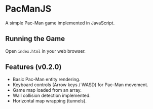 # PacManJS

A simple Pac-Man game implemented in JavaScript.

## Running the Game

Open `index.html` in your web browser.

## Features (v0.2.0)

- Basic Pac-Man entity rendering.
- Keyboard controls (Arrow keys / WASD) for Pac-Man movement.
- Game map loaded from an array.
- Wall collision detection implemented.
- Horizontal map wrapping (tunnels). 